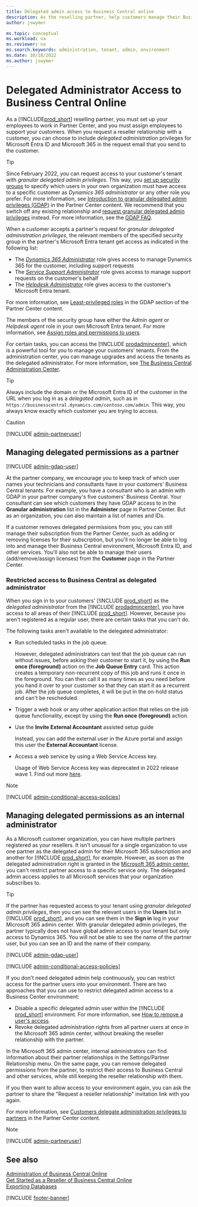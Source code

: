 ```yaml
---
title: Delegated admin access to Business Central online
description: As the reselling partner, help customers manage their Business Central online, and provide them with technical support.  
author: jswymer

ms.topic: conceptual
ms.workload: na
ms.reviewer: na
ms.search.keywords: administration, tenant, admin, environment
ms.date: 10/18/2022
ms.author: jswymer
---
```


# Delegated Administrator Access to Business Central Online

As a [!INCLUDE[prod_short](../developer/includes/prod_short.md)] reselling partner, you must set up your employees to work in Partner Center, and you must assign employees to support your customers. When you request a reseller relationship with a customer, you can choose to include *delegated administration* privileges for Microsoft Entra ID and Microsoft 365 in the request email that you send to the customer.  

> [!TIP]
> Since February 2022, you can request access to your customer's tenant with *granular delegated admin privileges*. This way, you [set up security groups](/partner-center/gdap-assign-azure-ad-roles) to specify which users in your own organization must have access to a specific customer as *Dynamics 365 administrator* or any other role you prefer. For more information, see [Introduction to granular delegated admin privileges (GDAP)](/partner-center/gdap-introduction) in the Partner Center content. We recommend that you switch off any existing relationship and [request granular delegated admin privileges](/partner-center/gdap-assign-azure-ad-roles) instead. For more information, see the [GDAP FAQ](/partner-center/gdap-faq#dap-and-gdap).  

When a customer accepts a partner's request for *granular delegated administration privileges*, the relevant members of the specified security group in the partner's Microsoft Entra tenant get access as indicated in the following list:

- The *[Dynamics 365 Administrator](/azure/active-directory/roles/permissions-reference?branch=main#dynamics-365-administrator)* role gives access to manage Dynamics 365 for the customer, including support requests  
- The *[Service Support Administrator](/azure/active-directory/roles/permissions-reference#service-support-administrator)* role gives access to manage support requests on the customer's behalf
- The *[Helpdesk Administrator](/azure/active-directory/roles/permissions-reference#helpdesk-administrator)* role gives access to the customer's Microsoft Entra tenant.  

For more information, see [Least-privileged roles](/partner-center/gdap-least-privileged-roles-by-task) in the GDAP section of the Partner Center content.  

The members of the security group have either the *Admin agent* or *Helpdesk agent* role in your own Microsoft Entra tenant. For more information, see [Assign roles and permissions to users](/partner-center/permissions-overview).  

For certain tasks, you can access the [!INCLUDE [prodadmincenter](../developer/includes/prodadmincenter.md)], which is a powerful tool for you to manage your customers' tenants. From the administration center, you can manage upgrades and access the tenants as the delegated administrator. For more information, see [The Business Central Administration Center](tenant-admin-center.md).  

> [!TIP]
> Always include the domain or the Microsoft Entra ID of the customer in the URL when you log in as a *delegated admin*, such as in `https://businesscentral.dynamics.com/contoso.com/admin`. This way, you always know exactly which customer you are trying to access.

> [!CAUTION]
> [!INCLUDE [admin-partneruser](../developer/includes/admin-partneruser.md)]

## Managing delegated permissions as a partner

[!INCLUDE [admin-gdap-user](../includes/admin-gdap-user.md)]

At the partner company, we encourage you to keep track of which user names your technicians and consultants have in your customers' Business Central tenants. For example, you have a consultant who is an admin with GDAP in your partner company's five customers' Business Central. Your consultant can see which customers they have GDAP access to in the **Granular administration** list in the **Administer** page in Partner Center. But as an organization, you can also maintain a list of names and IDs. 

If a customer removes delegated permissions from you, you can still manage their subscription from the Partner Center, such as adding or removing licenses for their subscription, but you'll no longer be able to log into and manage their Business Central environment, Microsoft Entra ID, and other services. You'll also not be able to manage their users (add/remove/assign licenses) from the **Customer** page in the Partner Center.  

### Restricted access to Business Central as delegated administrator

When you sign in to your customers' [!INCLUDE [prod_short](../developer/includes/prod_short.md)] as the *delegated administrator* from the [!INCLUDE [prodadmincenter](../developer/includes/prodadmincenter.md)], you have access to all areas of their [!INCLUDE [prod_short](../developer/includes/prod_short.md)]. However, because you aren't registered as a regular user, there are certain tasks that you can't do.

The following tasks aren't available to the delegated administrator:

- Run scheduled tasks in the job queue.  

    However, <!--starting with 2021 release wave 1 (version 18),--> delegated administrators can test that the job queue can run without issues, before asking their customer to start it, by using the **Run once (foreground)** action on the **Job Queue Entry** card. This action creates a temporary non-recurrent copy of this job and runs it once in the foreground. You can then call it as many times as you need before you hand it over to your customer so that they can start it as a recurrent job. After the job queue completes, it will be put in the on-hold status and can't be rescheduled.  

- Trigger a web hook or any other application action that relies on the job queue functionality, except by using the **Run once (foreground)** action.

- Use the **Invite External Accountant** assisted setup guide

    Instead, you can add the external user in the Azure portal and assign this user the **External Accountant** license.

<!--- Use the **Cloud Migration Setup** assisted setup guide to migrate data from [!INCLUDE [prod_short](../developer/includes/prod_short.md)] on-premises to [!INCLUDE [prod_short](../developer/includes/prod_short.md)] online

    Instead, a licensed user who is assigned the SUPER permission set in [!INCLUDE [prod_short](../developer/includes/prod_short.md)] can run the assisted setup guide.-->

- Access a web service by using a Web Service Access key.

    Usage of Web Service Access key was deprecated in 2022 release wave 1. Find out more [here](../upgrade/deprecated-features-platform.md#accesskeys).

> [!NOTE]
> [!INCLUDE [admin-conditional-access-policies](../includes/admin-conditional-access-policies.md)]

## Managing delegated permissions as an internal administrator

As a Microsoft customer organization, you can have multiple partners registered as your resellers. It isn't unusual for a single organization to use one partner as the delegated admin for their Microsoft 365 subscription and another for [!INCLUDE [prod_short](../developer/includes/prod_short.md)], for example. However, as soon as the delegated administration right is granted in the [Microsoft 365 admin center](/microsoft-365/admin/admin-overview/about-the-admin-center), you can't restrict partner access to a specific service only. The delegated admin access applies to all Microsoft services that your organization subscribes to.  

> [!TIP]
> If the partner has requested access to your tenant using *granular delegated admin privileges*, then you can see the relevant users in the **Users** list in [!INCLUDE [prod_short](../includes/prod_short.md)], and you can see them in the **Sign in** log in your Microsoft 365 admin center. With granular delegated admin privileges, the partner typically does not have global admin access to your tenant but only access to Dynamics 365. You will not be able to see the name of the partner user, but you can see an ID and the name of their company.

[!INCLUDE [admin-gdap-user](../includes/admin-gdap-user.md)]

[!INCLUDE [admin-conditional-access-policies](../includes/admin-conditional-access-policies.md)]

If you don't need delegated admin help continuously, you can restrict access for the partner users into your environment. There are two approaches that you can use to restrict delegated admin access to a Business Center environment:  

- Disable a specific delegated admin user within the [!INCLUDE [prod_short](../developer/includes/prod_short.md)] environment. For more information, see [How to remove a user's access](/dynamics365/business-central/ui-how-users-permissions#to-remove-a-users-access-to-the-system).  
- Revoke delegated administration rights from all partner users at once in the Microsoft 365 admin center, without breaking the reseller relationship with the partner.  

In the Microsoft 365 admin center, internal administrators can find information about their partner relationships in the Settings/Partner Relationship menu. On the same page, you can remove delegated permissions from the partner, to restrict their access to Business Central and other services, while still keeping the reseller relationship with them.  

If you then want to allow access to your environment again, you can ask the partner to share the "Request a reseller relationship" invitation link with you again.  

For more information, see [Customers delegate administration privileges to partners](/partner-center/customers_revoke_admin_privileges) in the Partner Center content.

> [!NOTE]
> [!INCLUDE [admin-partneruser](../developer/includes/admin-partneruser.md)]

## See also

[Administration of Business Central Online](tenant-administration.md)  
[Get Started as a Reseller of Business Central Online](get-started-online.md)  
[Exporting Databases](tenant-admin-center-database-export.md)  

[!INCLUDE [footer-banner](../includes/footer-banner.md)]
